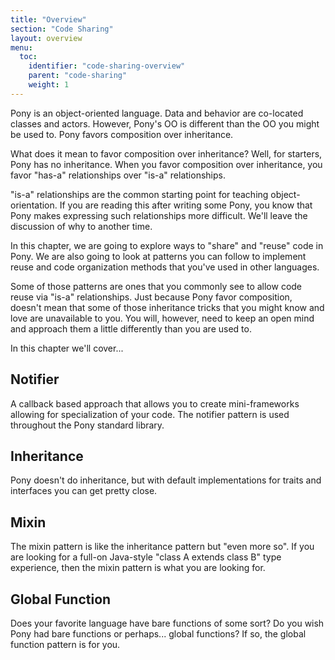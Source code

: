 ```yaml
---
title: "Overview"
section: "Code Sharing"
layout: overview
menu:
  toc:
    identifier: "code-sharing-overview"
    parent: "code-sharing"
    weight: 1
---
```


Pony is an object-oriented language. Data and behavior are co-located classes and actors. However, Pony's OO is different than the OO you might be used to.
Pony favors composition over inheritance.

What does it mean to favor composition over inheritance? Well, for starters, Pony has no inheritance. When you favor composition over inheritance, you favor "has-a" relationships over "is-a" relationships.

"is-a" relationships are the common starting point for teaching object-orientation. If you are reading this after writing some Pony, you know that Pony makes expressing such relationships more difficult. We'll leave the discussion of why to another time.

In this chapter, we are going to explore ways to "share" and "reuse" code in Pony. We are also going to look at patterns you can follow to implement reuse and code organization methods that you've used in other languages.

Some of those patterns are ones that you commonly see to allow code reuse via "is-a" relationships. Just because Pony favor composition, doesn't mean that some of those inheritance tricks that you might know and love are unavailable to you. You will, however, need to keep an open mind and approach them a little differently than you are used to.

In this chapter we'll cover...

## Notifier

A callback based approach that allows you to create mini-frameworks allowing for specialization of your code. The notifier pattern is used throughout the Pony standard library.

## Inheritance

Pony doesn't do inheritance, but with default implementations for traits and interfaces you can get pretty close.

## Mixin

The mixin pattern is like the inheritance pattern but "even more so". If you are looking for a full-on Java-style "class A extends class B" type experience, then the mixin pattern is what you are looking for.

## Global Function

Does your favorite language have bare functions of some sort? Do you wish Pony had bare functions or perhaps... global functions? If so, the global function pattern is for you.
